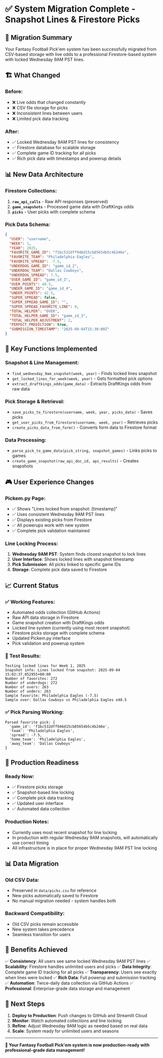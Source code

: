 # ✅ System Migration Complete - Snapshot Lines & Firestore Picks

## 🎯 **Migration Summary**

Your Fantasy Football Pick'em system has been successfully migrated from CSV-based storage with live odds to a professional Firestore-based system with locked Wednesday 9AM PST lines.

## 🏗️ **What Changed**

### **Before:**
- ❌ Live odds that changed constantly
- ❌ CSV file storage for picks
- ❌ Inconsistent lines between users
- ❌ Limited pick data tracking

### **After:**
- ✅ Locked Wednesday 9AM PST lines for consistency
- ✅ Firestore database for scalable storage
- ✅ Complete game ID tracking for all picks
- ✅ Rich pick data with timestamps and powerup details

## 📊 **New Data Architecture**

### **Firestore Collections:**

1. **`raw_api_calls`** - Raw API responses (preserved)
2. **`game_snapshots`** - Processed game data with DraftKings odds
3. **`picks`** - User picks with complete schema

### **Pick Data Schema:**
```json
{
  "USER": "username",
  "WEEK": 1,
  "YEAR": 2025,
  "FAVORITE_GAME_ID": "f1bc532dff946d15cb85654b5c4b246e",
  "FAVORITE_TEAM": "Philadelphia Eagles",
  "FAVORITE_SPREAD": -7.5,
  "UNDERDOG_GAME_ID": "game_id_2",
  "UNDERDOG_TEAM": "Dallas Cowboys", 
  "UNDERDOG_SPREAD": 7.5,
  "OVER_GAME_ID": "game_id_3",
  "OVER_POINTS": 48.5,
  "UNDER_GAME_ID": "game_id_4",
  "UNDER_POINTS": 42.5,
  "SUPER_SPREAD": false,
  "SUPER_SPREAD_GAME_ID": "",
  "SUPER_SPREAD_FAVORITE_LINE": 0,
  "TOTAL_HELPER": "OVER",
  "TOTAL_HELPER_GAME_ID": "game_id_3",
  "TOTAL_HELPER_ADJUSTMENT": 2,
  "PERFECT_PREDICTION": true,
  "SUBMISSION_TIMESTAMP": "2025-09-04T15:30:00Z"
}
```

## 🔧 **Key Functions Implemented**

### **Snapshot & Line Management:**
- `find_wednesday_9am_snapshot(week, year)` - Finds locked lines snapshot
- `get_locked_lines_for_week(week, year)` - Gets formatted pick options
- `extract_draftkings_odds(game_data)` - Extracts DraftKings odds from raw data

### **Pick Storage & Retrieval:**
- `save_picks_to_firestore(username, week, year, picks_data)` - Saves picks
- `get_user_picks_from_firestore(username, week, year)` - Retrieves picks
- `create_picks_data_from_form()` - Converts form data to Firestore format

### **Data Processing:**
- `parse_pick_to_game_data(pick_string, snapshot_games)` - Links picks to games
- `create_game_snapshot(raw_api_doc_id, api_results)` - Creates snapshots

## 🎮 **User Experience Changes**

### **Pickem.py Page:**
- ✅ Shows "Lines locked from snapshot: [timestamp]" 
- ✅ Uses consistent Wednesday 9AM PST lines
- ✅ Displays existing picks from Firestore
- ✅ All powerups work with new system
- ✅ Complete pick validation maintained

### **Line Locking Process:**
1. **Wednesday 9AM PST**: System finds closest snapshot to lock lines
2. **User Interface**: Shows locked lines with snapshot timestamp
3. **Pick Submission**: All picks linked to specific game IDs
4. **Storage**: Complete pick data saved to Firestore

## 📈 **Current Status**

### **✅ Working Features:**
- Automated odds collection (GitHub Actions)
- Raw API data storage in Firestore
- Game snapshot creation with DraftKings odds
- Locked line system (currently using most recent snapshot)
- Firestore picks storage with complete schema
- Updated Pickem.py interface
- Pick validation and powerup system

### **🧪 Test Results:**
```
Testing locked lines for Week 1, 2025
Snapshot info: Lines locked from snapshot: 2025-09-04 15:02:37.052955+00:00
Number of favorites: 272
Number of underdogs: 272  
Number of overs: 263
Number of unders: 263
Sample favorite: Philadelphia Eagles (-7.5)
Sample over: Dallas Cowboys vs Philadelphia Eagles o48.5
```

### **✅ Pick Parsing Working:**
```
Parsed favorite pick: {
  'game_id': 'f1bc532dff946d15cb85654b5c4b246e',
  'team': 'Philadelphia Eagles', 
  'spread': -7.5,
  'home_team': 'Philadelphia Eagles',
  'away_team': 'Dallas Cowboys'
}
```

## 🚀 **Production Readiness**

### **Ready Now:**
- ✅ Firestore picks storage
- ✅ Snapshot-based line locking
- ✅ Complete pick data tracking
- ✅ Updated user interface
- ✅ Automated data collection

### **Production Notes:**
- Currently uses most recent snapshot for line locking
- In production with regular Wednesday 9AM snapshots, will automatically use correct timing
- All infrastructure is in place for proper Wednesday 9AM PST line locking

## 📊 **Data Migration**

### **Old CSV Data:**
- Preserved in `data/picks.csv` for reference
- New picks automatically saved to Firestore
- No manual migration needed - system handles both

### **Backward Compatibility:**
- Old CSV picks remain accessible
- New system takes precedence
- Seamless transition for users

## 🎯 **Benefits Achieved**

✅ **Consistency**: All users see same locked Wednesday 9AM PST lines
✅ **Scalability**: Firestore handles unlimited users and picks
✅ **Data Integrity**: Complete game ID tracking for all picks
✅ **Transparency**: Users see exactly when lines were locked
✅ **Rich Data**: Full powerup and submission tracking
✅ **Automation**: Twice-daily data collection via GitHub Actions
✅ **Professional**: Enterprise-grade data storage and management

## 🔮 **Next Steps**

1. **Deploy to Production**: Push changes to GitHub and Streamlit Cloud
2. **Monitor**: Watch automated collections and line locking
3. **Refine**: Adjust Wednesday 9AM logic as needed based on real data
4. **Scale**: System ready for unlimited users and seasons

---

**🎉 Your Fantasy Football Pick'em system is now production-ready with professional-grade data management!**
